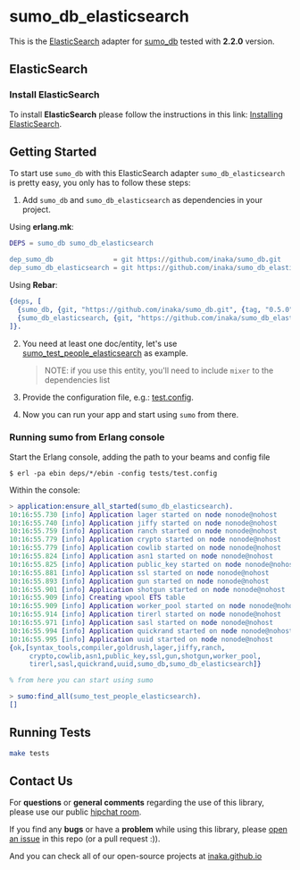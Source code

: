# sumo_db_elasticsearch

This is the [ElasticSearch](https://www.elastic.co/downloads/elasticsearch) adapter for [sumo_db](https://github.com/inaka/sumo_db)
tested with **2.2.0** version.


## ElasticSearch

### Install ElasticSearch

To install **ElasticSearch** please follow the instructions in this link:
[Installing ElasticSearch](https://www.elastic.co/guide/en/elasticsearch/reference/current/\_installation.html).


## Getting Started

To start use `sumo_db` with this ElasticSearch adapter `sumo_db_elasticsearch` is pretty easy, you only has to
follow these steps:

 1. Add `sumo_db` and `sumo_db_elasticsearch` as dependencies in your project.

Using **erlang.mk**:

```erlang
DEPS = sumo_db sumo_db_elasticsearch

dep_sumo_db               = git https://github.com/inaka/sumo_db.git               0.5.0
dep_sumo_db_elasticsearch = git https://github.com/inaka/sumo_db_elasticsearch.git 0.0.1
```

Using **Rebar**:

```erlang
{deps, [
  {sumo_db, {git, "https://github.com/inaka/sumo_db.git", {tag, "0.5.0"}}},
  {sumo_db_elasticsearch, {git, "https://github.com/inaka/sumo_db_elasticsearch.git", {tag, "0.0.1"}}}
]}.
```

 2. You need at least one doc/entity, let's use [sumo_test_people_elasticsearch](./test/sumo_test_people_elasticsearch.erl)
    as example.
    > NOTE: if you use this entity, you'll need to include `mixer` to the dependencies list

 3. Provide the configuration file, e.g.: [test.config](./tests/test.config).

 4. Now you can run your app and start using `sumo` from there.

### Running sumo from Erlang console

Start the Erlang console, adding the path to your beams and config file

    $ erl -pa ebin deps/*/ebin -config tests/test.config

Within the console:

```erlang
> application:ensure_all_started(sumo_db_elasticsearch).
10:16:55.730 [info] Application lager started on node nonode@nohost
10:16:55.740 [info] Application jiffy started on node nonode@nohost
10:16:55.759 [info] Application ranch started on node nonode@nohost
10:16:55.779 [info] Application crypto started on node nonode@nohost
10:16:55.779 [info] Application cowlib started on node nonode@nohost
10:16:55.824 [info] Application asn1 started on node nonode@nohost
10:16:55.825 [info] Application public_key started on node nonode@nohost
10:16:55.881 [info] Application ssl started on node nonode@nohost
10:16:55.893 [info] Application gun started on node nonode@nohost
10:16:55.901 [info] Application shotgun started on node nonode@nohost
10:16:55.909 [info] Creating wpool ETS table
10:16:55.909 [info] Application worker_pool started on node nonode@nohost
10:16:55.914 [info] Application tirerl started on node nonode@nohost
10:16:55.971 [info] Application sasl started on node nonode@nohost
10:16:55.994 [info] Application quickrand started on node nonode@nohost
10:16:55.995 [info] Application uuid started on node nonode@nohost
{ok,[syntax_tools,compiler,goldrush,lager,jiffy,ranch,
     crypto,cowlib,asn1,public_key,ssl,gun,shotgun,worker_pool,
     tirerl,sasl,quickrand,uuid,sumo_db,sumo_db_elasticsearch]}

% from here you can start using sumo

> sumo:find_all(sumo_test_people_elasticsearch).
[]
```


## Running Tests

```bash
make tests
```


## Contact Us

For **questions** or **general comments** regarding the use of this library,
please use our public [hipchat room](http://inaka.net/hipchat).

If you find any **bugs** or have a **problem** while using this library, please
[open an issue](https://github.com/inaka/sumo_db_elasticsearch/issues/new) in this repo (or a pull request :)).

And you can check all of our open-source projects at
[inaka.github.io](http://inaka.github.io)
